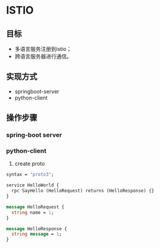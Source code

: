 # ISTIO

## 目标
* 多语言服务注册到istio；
* 跨语言服务器进行通信。


## 实现方式

* springboot-server
* python-client


## 操作步骤

### spring-boot server

### python-client
1. create proto
```proto
syntax = "proto3";

service HelloWorld {
  rpc SayHello (HelloRequest) returns (HelloResponse) {}
}

message HelloRequest {
  string name = 1;
}

message HelloResponse {
  string message = 1;
}
```

